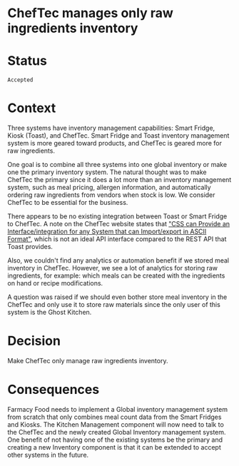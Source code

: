 # ChefTec manages only raw ingredients inventory

# Status
`Accepted`

# Context
Three systems have inventory management capabilities: Smart Fridge, Kiosk (Toast), and ChefTec. Smart Fridge and Toast inventory management system is more geared toward products, and ChefTec is geared more for raw ingredients.

One goal is to combine all three systems into one global inventory or make one the primary inventory system. The natural thought was to make ChefTec the primary since it does a lot more than an inventory management system, such as meal pricing, allergen information, and automatically ordering raw ingredients from vendors when stock is low. We consider ChefTec to be essential for the business.

There appears to be no existing integration between Toast or Smart Fridge to ChefTec. A note on the ChefTec website states that ["CSS can Provide an Interface/integration for any System that can Import/export in ASCII Format"](https://www.cheftec.com/interfaces), which is not an ideal API interface compared to the REST API that Toast provides.

Also, we couldn't find any analytics or automation benefit if we stored
meal inventory in ChefTec. However, we see a lot of analytics for storing raw ingredients, for example: which meals can be created with the ingredients on hand or recipe modifications.

A question was raised if we should even bother store meal inventory in the ChefTec and only use it to store raw materials since the only user of this system is the Ghost Kitchen.

# Decision
Make ChefTec only manage raw ingredients inventory.

# Consequences
Farmacy Food needs to implement a Global inventory management system from scratch that only combines meal count data from the Smart Fridges and Kiosks. The Kitchen Management component will now need to talk to the ChefTec and the newly created Global Inventory management system. One benefit of not having one of the existing systems be the primary and creating a new Inventory component is that it can be extended to accept other systems in the future.